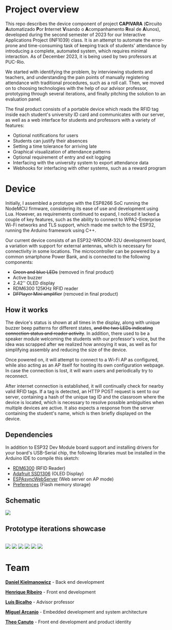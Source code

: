 # Project overview

This repo describes the device component of project **CAPIVARA** (**C**ircuito **A**utomatizado **P**or **I**nternet **V**isando o **A**companhamento **R**eal de **A**lunos), developed during the second semester of 2023 for our Interactive Applications Project (INF1039) class. It is an attempt to automate the error-prone and time-consuming task of keeping track of students' attendance by introducing a complete, automated system, which requires minimal interaction. As of December 2023, it is being used by two professors at PUC-Rio.

We started with identifying the problem, by interviewing students and teachers, and understanding the pain points of manually registering attendance with traditional procedures, such as a roll call. Then, we moved on to choosing technologies with the help of our advisor professor, prototyping through several iterations, and finally pitching the solution to an evaluation panel.

The final product consists of a portable device which reads the RFID tag inside each student's university ID card and communicates with our server, as well as a web interface for students and professors with a variety of features:

- Optional notifications for users
- Students can justify their absences
- Setting a time tolerance for arriving late
- Graphical visualization of attendance patterns
- Optional requirement of entry and exit logging
- Interfacing with the university system to export attendance data
- Webhooks for interfacing with other systems, such as a reward program

# Device

Initially, I assembled a prototype with the ESP8266 SoC running the NodeMCU firmware, considering its ease of use and development using Lua. However, as requirements continued to expand, I noticed it lacked a couple of key features, such as the ability to connect to WPA2-Enterprise Wi-Fi networks and TLS support, which made me switch to the ESP32, running the Arduino framework using C++.

Our current device consists of an ESP32-WROOM-32U development board, a variation with support for external antennas, which is necessary for connectivity in some locations. The microcontroller can be powered by a common smartphone Power Bank, and is connected to the following components:

- ~~Green and blue LEDs~~ (removed in final product)
- Active buzzer
- 2.42'' OLED display
- RDM6300 125KHz RFID reader
- ~~DFPlayer Mini amplifier~~ (removed in final product)

## How it works

The device's status is shown at all times in the display, along with unique buzzer beep patterns for different states, ~~and the two LEDs indicating connection status and reader activity~~. In addition, there used to be a speaker module welcoming the students with our professor's voice, but the idea was scrapped after we realized how annoying it was, as well as for simplifying assembly and reducing the size of the device.

Once powered on, it will attempt to connect to a Wi-Fi AP as configured, while also acting as an AP itself for hosting its own configuration webpage. In case the connection is lost, it will warn users and periodically try to reconnect.

After internet connection is established, it will continually check for nearby valid RFID tags. If a tag is detected, an HTTP POST request is sent to our server, containing a hash of the unique tag ID and the classroom where the device is located, which is necessary to resolve possible ambiguities when multiple devices are active. It also expects a response from the server containing the student's name, which is then briefly displayed on the device.

## Dependencies

In addition to ESP32 Dev Module board support and installing drivers for your board's USB-Serial chip, the following libraries must be installed in the Arduino IDE to compile this sketch:

- [RDM6300](https://github.com/arduino12/rdm6300) (RFID Reader)
- [Adafruit SSD1306](https://github.com/adafruit/Adafruit_SSD1306) (OLED Display)
- [ESPAsyncWebServer](https://github.com/dvarrel/ESPAsyncWebSrv) (Web server on AP mode)
- [Preferences](https://github.com/vshymanskyy/Preferences) (Flash memory storage)

## Schematic

<img src="media/img7.png">

## Prototype iterations showcase

<br>

<img src="media/img1.jpg">

<img src="media/img2.jpg">

<img src="media/img3.jpg">

<img src="media/img4.jpg">

<img src="media/img5.jpg">

<img src="media/img6.jpg">

<br>

# Team

[**Daniel Kielmanowicz**](https://github.com/danielrjk/capivara) - Back end development

[**Henrique Ribeiro**](https://github.com/henriqueribe/capibararepo) - Front end development

[**Luís Bicalho**](https://github.com/Kirink212) - Advisor professor

[**Miguel Arcanjo**](https://github.com/bathwaterpizza) - Embedded development and system architecture

[**Theo Canuto**](https://github.com/canutoth/projetos_automacao) - Front end development and product identity
